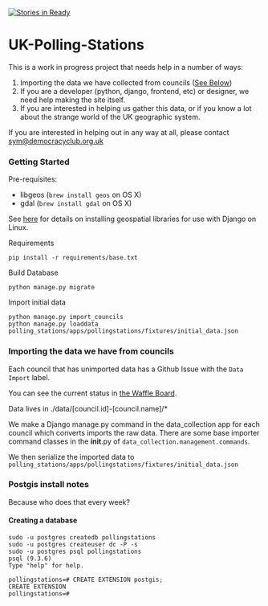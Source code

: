 [![Stories in Ready](https://badge.waffle.io/democracyclub/uk-polling-stations.png?label=ready&title=Ready)](https://waffle.io/democracyclub/uk-polling-stations)
# UK-Polling-Stations

This is a work in progress project that needs help in a number of ways:

1. Importing the data we have collected from councils ([See Below](https://github.com/DemocracyClub/UK-Polling-Stations#importing-the-data-we-have-from-councils))
2. If you are a developer (python, django, frontend, etc) or designer, we need help making the site itself.
3. If you are interested in helping us gather this data, or if you know a lot about the strange world of the UK geographic system.

If you are interested in helping out in any way at all, please contact sym@democracyclub.org.uk

### Getting Started

Pre-requisites:

* libgeos (`brew install geos` on OS X)
* gdal (`brew install gdal` on OS X)

See [here](https://docs.djangoproject.com/en/1.8/ref/contrib/gis/install/geolibs/) for details on installing geospatial libraries for use with Django on Linux.

Requirements

    pip install -r requirements/base.txt

Build Database

    python manage.py migrate

Import initial data

    python manage.py import_councils
    python manage.py loaddata polling_stations/apps/pollingstations/fixtures/initial_data.json

### Importing the data we have from councils

Each council that has unimported data has a Github Issue with the `Data Import` label.

You can see the current status in [the Waffle Board](https://waffle.io/DemocracyClub/UK-Polling-Stations?label=Data%20Import).

Data lives in ./data/[council.id]-[council.name]/*

We make a Django manage.py command in the data_collection app for each council which converts
imports the raw data. There are some base importer command classes in the __init__.py of `data_collection.management.commands`.

We then serialize the imported data to `polling_stations/apps/pollingstations/fixtures/initial_data.json`


### Postgis install notes

Because who does that every week?

#### Creating a database

    sudo -u postgres createdb pollingstations
    sudo -u postgres createuser dc -P -s
    sudo -u postgres psql pollingstations
    psql (9.3.6)
    Type "help" for help.

    pollingstations=# CREATE EXTENSION postgis;
    CREATE EXTENSION
    pollingstations=#
